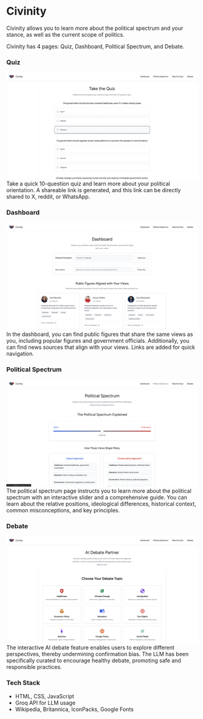 # Civinity

Civinity allows you to learn more about the political spectrum and your stance, as well as the current scope of politics.

Civinity has 4 pages: Quiz, Dashboard, Political Spectrum, and Debate.

### Quiz
![Quiz](quiz.png)
Take a quick 10-question quiz and learn more about your political orientation.
A shareable link is generated, and this link can be directly shared to X, reddit, or WhatsApp.

### Dashboard
![Dashboard](dashboard.png)
In the dashboard, you can find public figures that share the same views as you, including popular figures and government officials.
Additionally, you can find news sources that align with your views.
Links are added for quick navigation.

### Political Spectrum
![Political Spectrum](political-spectrum.png)
The political spectrum page instructs you to learn more about the political spectrum with an interactive slider and a comprehensive guide.
You can learn about the relative positions, ideological differences, historical context, common misconceptions, and key principles.

### Debate
![Debate](debate.png)
The interactive AI debate feature enables users to explore different perspectives, thereby undermining confirmation bias.
The LLM has been specifically curated to encourage healthy debate, promoting safe and responsible practices.

### Tech Stack
- HTML, CSS, JavaScript
- Groq API for LLM usage
- Wikipedia, Britannica, IconPacks, Google Fonts
